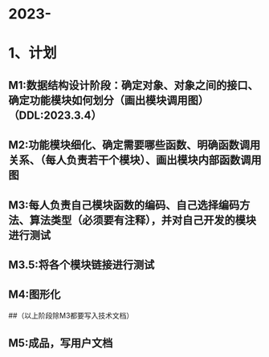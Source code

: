 # 2023-
# 1、计划
## M1:数据结构设计阶段：确定对象、对象之间的接口、确定功能模块如何划分（画出模块调用图）（DDL:2023.3.4）
## M2:功能模块细化、确定需要哪些函数、明确函数调用关系、（每人负责若干个模块）、画出模块内部函数调用图
## M3:每人负责自己模块函数的编码、自己选择编码方法、算法类型（必须要有注释），并对自己开发的模块进行测试
## M3.5:将各个模块链接进行测试 
## M4:图形化
##（以上阶段除M3都要写入技术文档）
## M5:成品，写用户文档
